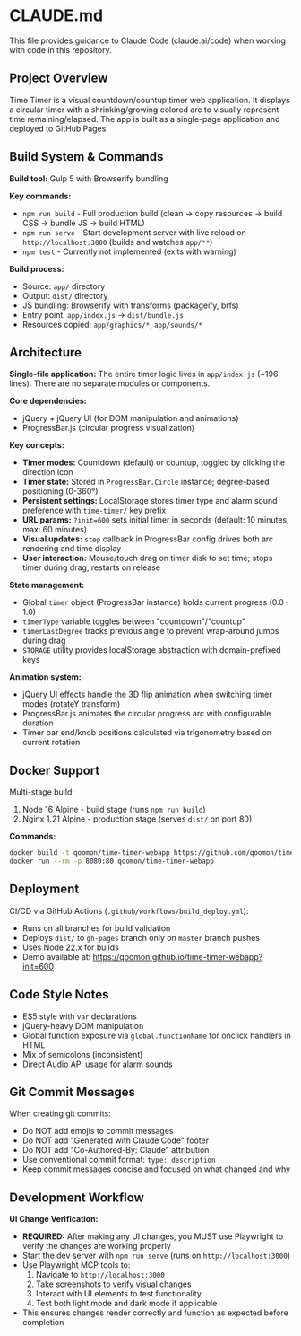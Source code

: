 # CLAUDE.md

This file provides guidance to Claude Code (claude.ai/code) when working with code in this repository.

## Project Overview

Time Timer is a visual countdown/countup timer web application. It displays a circular timer with a shrinking/growing colored arc to visually represent time remaining/elapsed. The app is built as a single-page application and deployed to GitHub Pages.

## Build System & Commands

**Build tool:** Gulp 5 with Browserify bundling

**Key commands:**
- `npm run build` - Full production build (clean → copy resources → build CSS → bundle JS → build HTML)
- `npm run serve` - Start development server with live reload on `http://localhost:3000` (builds and watches `app/**`)
- `npm test` - Currently not implemented (exits with warning)

**Build process:**
- Source: `app/` directory
- Output: `dist/` directory
- JS bundling: Browserify with transforms (packageify, brfs)
- Entry point: `app/index.js` → `dist/bundle.js`
- Resources copied: `app/graphics/*`, `app/sounds/*`

## Architecture

**Single-file application:** The entire timer logic lives in `app/index.js` (~196 lines). There are no separate modules or components.

**Core dependencies:**
- jQuery + jQuery UI (for DOM manipulation and animations)
- ProgressBar.js (circular progress visualization)

**Key concepts:**
- **Timer modes:** Countdown (default) or countup, toggled by clicking the direction icon
- **Timer state:** Stored in `ProgressBar.Circle` instance; degree-based positioning (0-360°)
- **Persistent settings:** LocalStorage stores timer type and alarm sound preference with `time-timer/` key prefix
- **URL params:** `?init=600` sets initial timer in seconds (default: 10 minutes, max: 60 minutes)
- **Visual updates:** `step` callback in ProgressBar config drives both arc rendering and time display
- **User interaction:** Mouse/touch drag on timer disk to set time; stops timer during drag, restarts on release

**State management:**
- Global `timer` object (ProgressBar instance) holds current progress (0.0-1.0)
- `timerType` variable toggles between "countdown"/"countup"
- `timerLastDegree` tracks previous angle to prevent wrap-around jumps during drag
- `STORAGE` utility provides localStorage abstraction with domain-prefixed keys

**Animation system:**
- jQuery UI effects handle the 3D flip animation when switching timer modes (rotateY transform)
- ProgressBar.js animates the circular progress arc with configurable duration
- Timer bar end/knob positions calculated via trigonometry based on current rotation

## Docker Support

Multi-stage build:
1. Node 16 Alpine - build stage (runs `npm run build`)
2. Nginx 1.21 Alpine - production stage (serves `dist/` on port 80)

**Commands:**
```sh
docker build -t qoomon/time-timer-webapp https://github.com/qoomon/time-timer-webapp.git
docker run --rm -p 8080:80 qoomon/time-timer-webapp
```

## Deployment

CI/CD via GitHub Actions (`.github/workflows/build_deploy.yml`):
- Runs on all branches for build validation
- Deploys `dist/` to `gh-pages` branch only on `master` branch pushes
- Uses Node 22.x for builds
- Demo available at: https://qoomon.github.io/time-timer-webapp?init=600

## Code Style Notes

- ES5 style with `var` declarations
- jQuery-heavy DOM manipulation
- Global function exposure via `global.functionName` for onclick handlers in HTML
- Mix of semicolons (inconsistent)
- Direct Audio API usage for alarm sounds

## Git Commit Messages

When creating git commits:
- Do NOT add emojis to commit messages
- Do NOT add "Generated with Claude Code" footer
- Do NOT add "Co-Authored-By: Claude" attribution
- Use conventional commit format: `type: description`
- Keep commit messages concise and focused on what changed and why

## Development Workflow

**UI Change Verification:**
- **REQUIRED:** After making any UI changes, you MUST use Playwright to verify the changes are working properly
- Start the dev server with `npm run serve` (runs on `http://localhost:3000`)
- Use Playwright MCP tools to:
  1. Navigate to `http://localhost:3000`
  2. Take screenshots to verify visual changes
  3. Interact with UI elements to test functionality
  4. Test both light mode and dark mode if applicable
- This ensures changes render correctly and function as expected before completion
